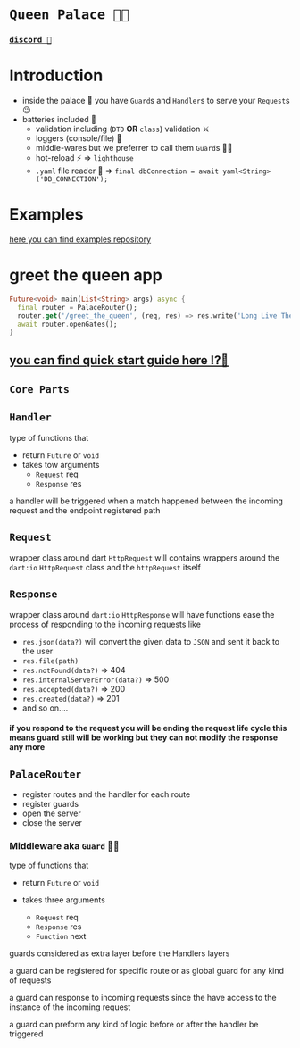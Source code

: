# **`Queen Palace 🏰👑`**

### [**`discord 🤝`**](https://discord.gg/pa4JVtDCqx)

# Introduction

- inside the palace 🏰 you have `Guard`s and `Handler`s to serve your `Request`s 😉
- batteries included 🔋
  - validation including (`DTO` **OR** `class`) validation ⚔
  - loggers (console/file) 📃
  - middle-wares but we preferrer to call them `Guard`s 💂‍♂️
  - hot-reload ⚡ => `lighthouse`
  - `.yaml` file reader 🍨 => `final dbConnection = await yaml<String>('DB_CONNECTION');`

# Examples

[here you can find examples repository](https://github.com/maxzod/examples)

# greet the queen app

```dart
Future<void> main(List<String> args) async {
  final router = PalaceRouter();
  router.get('/greet_the_queen', (req, res) => res.write('Long Live The Queen'));
  await router.openGates();
}
```

## [you can find quick start guide here ⁉📇](https://maxzod.github.io/palace/)

## **`Core Parts`**

## **`Handler`**

type of functions that

- return `Future` or `void`
- takes tow arguments
  - `Request` req
  - `Response` res

a handler will be triggered when a match happened between the incoming request and the endpoint registered path

## `Request`

wrapper class around dart `HttpRequest`
will contains wrappers around the `dart:io` `HttpRequest` class and the `httpRequest` itself

## `Response`

wrapper class around `dart:io` `HttpResponse`
will have functions ease the process of responding to the incoming requests
like

- `res.json(data?)` will convert the given data to `JSON` and sent it back to the user
- `res.file(path)`
- `res.notFound(data?)` => 404
- `res.internalServerError(data?)` => 500
- `res.accepted(data?)` => 200
- `res.created(data?)` => 201
- and so on....

#### **if you respond to the request you will be ending the request life cycle this means guard still will be working but they can not modify the response any more**

## `PalaceRouter`

- register routes and the handler for each route
- register guards
- open the server
- close the server

### Middleware aka **`Guard`** 💂‍♂️

type of functions that

- return `Future` or `void`
- takes three arguments

  - `Request` req
  - `Response` res
  - `Function` next

guards considered as extra layer before the Handlers layers

a guard can be registered for specific route or as global guard for any kind of requests

a guard can response to incoming requests since the have access to the instance of the incoming request

a guard can preform any kind of logic before or after the handler be triggered
